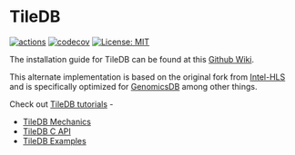 # TileDB

[![actions](https://github.com/OmicsDataAutomation/TileDB/workflows/build/badge.svg)](https://github.com/OmicsDataAutomation/TileDB/actions)
[![codecov](https://codecov.io/gh/OmicsDataAutomation/TileDB/branch/master/graph/badge.svg)](https://codecov.io/gh/OmicsDataAutomation/TileDB)
[![License: MIT](https://img.shields.io/badge/License-MIT-yellow.svg)](https://opensource.org/licenses/MIT)

The installation guide for TileDB can be found at this [Github
Wiki](https://github.com/OmicsDataAutomation/TileDB/wiki).

This alternate implementation is based on the original fork from [Intel-HLS](https://github.com/Intel-HLS/TileDB/tree/genomicsdb_req) and is specifically optimized for [GenomicsDB](https://github.com/GenomicsDB/GenomicsDB) among other things.

Check out [TileDB tutorials](https://github.com/OmicsDataAutomation/TileDB/wiki/TileDB-Tutorials) -
 * [TileDB Mechanics](https://github.com/OmicsDataAutomation/TileDB/wiki/TileDB-Tutorials#tiledb-mechanics)
 * [TileDB C API](https://github.com/OmicsDataAutomation/TileDB/wiki/TileDB-Tutorials#tiledb-c-api)
 * [TileDB Examples](https://github.com/OmicsDataAutomation/TileDB/wiki/TileDB-Tutorials#tiledb-examples)
